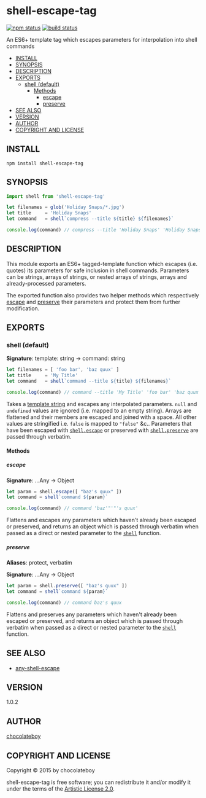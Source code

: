 # shell-escape-tag

[![npm status](http://img.shields.io/npm/v/shell-escape-tag.svg)](https://www.npmjs.org/package/shell-escape-tag)
[![build status](https://secure.travis-ci.org/chocolateboy/shell-escape-tag.svg)](http://travis-ci.org/chocolateboy/shell-escape-tag)

An ES6+ template tag which escapes parameters for interpolation into shell commands

- [INSTALL](#install)
- [SYNOPSIS](#synopsis)
- [DESCRIPTION](#description)
- [EXPORTS](#exports)
  - [shell (default)](#shell-default)
    - [Methods](#methods)
      - [escape](#escape)
      - [preserve](#preserve)
- [SEE ALSO](#see-also)
- [VERSION](#version)
- [AUTHOR](#author)
- [COPYRIGHT AND LICENSE](#copyright-and-license)

## INSTALL

    npm install shell-escape-tag

## SYNOPSIS

```javascript
import shell from 'shell-escape-tag'

let filenames = glob('Holiday Snaps/*.jpg')
let title     = 'Holiday Snaps'
let command   = shell`compress --title ${title} ${filenames}`

console.log(command) // compress --title 'Holiday Snaps' 'Holiday Snaps/Picture 1.jpg' 'Holiday Snaps/Picture 2.jpg'
```

## DESCRIPTION

This module exports an ES6+ tagged-template function which escapes (i.e. quotes) its parameters for safe inclusion in
shell commands. Parameters can be strings, arrays of strings, or nested arrays of strings, arrays and already-processed
parameters.

The exported function also provides two helper methods which respectively [escape](#escape) and [preserve](#preserve)
their parameters and protect them from further modification.

## EXPORTS

### shell (default)

**Signature**: template: string -> command: string

```javascript
let filenames = [ 'foo bar', 'baz quux' ]
let title     = 'My Title'
let command   = shell`command --title ${title} ${filenames}`

console.log(command) // command --title 'My Title' 'foo bar' 'baz quux'
```

Takes a [template string](https://developer.mozilla.org/en-US/docs/Web/JavaScript/Reference/template_strings)
and escapes any interpolated parameters. `null` and `undefined` values are ignored
(i.e. mapped to an empty string). Arrays are flattened and their members are escaped and joined with a space.
All other values are stringified i.e. `false` is mapped to `"false"` &c.. Parameters that have been escaped
with [`shell.escape`](#escape) or preserved with [`shell.preserve`](#preserve) are passed through verbatim.

#### Methods

##### escape

**Signature**: ...Any -> Object

```javascript
let param = shell.escape([ "baz's quux" ])
let command = shell`command ${param}`

console.log(command) // command 'baz'"'"'s quux'
```

Flattens and escapes any parameters which haven't already been escaped or preserved, and returns an object which
is passed through verbatim when passed as a direct or nested parameter to the [`shell`](#shell-default) function.

##### preserve

**Aliases**: protect, verbatim

**Signature**: ...Any -> Object

```javascript
let param = shell.preserve([ "baz's quux" ])
let command = shell`command ${param}`

console.log(command) // command baz's quux
```

Flattens and preserves any parameters which haven't already been escaped or preserved, and returns an object which
is passed through verbatim when passed as a direct or nested parameter to the [`shell`](#shell-default) function.

## SEE ALSO

* [any-shell-escape](https://www.npmjs.com/package/any-shell-escape)

## VERSION

1.0.2

## AUTHOR

[chocolateboy](mailto:chocolate@cpan.org)

## COPYRIGHT AND LICENSE

Copyright © 2015 by chocolateboy

shell-escape-tag is free software; you can redistribute it and/or modify it under the
terms of the [Artistic License 2.0](http://www.opensource.org/licenses/artistic-license-2.0.php).
